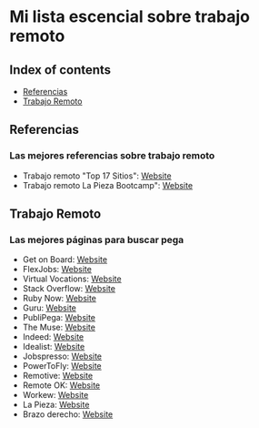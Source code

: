 # Mi lista escencial sobre trabajo remoto

## Index of contents
* [Referencias](#Referencias)
* [Trabajo Remoto](#Trabajo-Remoto)

## Referencias
### Las mejores referencias sobre trabajo remoto
* Trabajo remoto "Top 17 Sitios": [Website](https://blog.desafiolatam.com/trabajos-remotos-top-17-sitios-para-encontrarlos/)
* Trabajo remoto La Pieza Bootcamp": [Website](https://academy.lapieza.io/)

## Trabajo Remoto
### Las mejores páginas para buscar pega
* Get on Board: [Website](https://www.getonbrd.com/)
* FlexJobs: [Website](https://www.flexjobs.com/)
* Virtual Vocations: [Website](https://www.virtualvocations.com/)
* Stack Overflow: [Website](https://stackoverflow.com/jobs/get-started)
* Ruby Now: [Website](https://jobs.rubynow.com/)
* Guru: [Website](https://www.guru.com/)
* PubliPega: [Website](https://www.publipega.com/)
* The Muse: [Website](https://www.themuse.com/)
* Indeed: [Website](https://cl.indeed.com/?r=us)
* Idealist: [Website](https://www.idealist.org/es/)
* Jobspresso: [Website](https://jobspresso.co/)
* PowerToFly: [Website](https://powertofly.com/)
* Remotive: [Website](https://remotive.io/)
* Remote OK: [Website](https://remoteok.io/)
* Workew: [Website](https://workew.com/)
* La Pieza: [Website](https://lapieza.io/)
* Brazo derecho: [Website](https://brazoderecho.com/)
